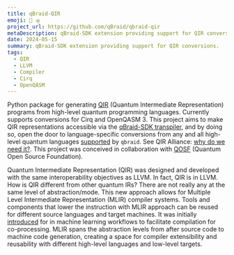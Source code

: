 ```yaml
---
title: qBraid-QIR
emoji: 🐣 🛸
project_url: https://github.com/qBraid/qbraid-qir
metaDescription: qBraid-SDK extension providing support for QIR conversions.
date: 2024-05-15
summary: qBraid-SDK extension providing support for QIR conversions.
tags:
  - QIR
  - LLVM
  - Compiler
  - Cirq
  - OpenQASM
---
```


Python package for generating [QIR](https://www.qir-alliance.org/) (Quantum Intermediate Representation) programs from high-level quantum programming languages. Currently supports conversions for Cirq and OpenQASM 3. This project aims to make QIR representations accessible via the [qBraid-SDK transpiler](https://github.com/qBraid/qBraid), and by doing so, open the door to language-specific conversions from any and all high-level quantum languages [supported](https://docs.qbraid.com/en/latest/sdk/overview.html#supported-frontends) by `qbraid`. See QIR Alliance: [why do we need it?](https://www.qir-alliance.org/qir-book/concepts/why-do-we-need.html). This project was conceived in collaboration with [QOSF](https://qosf.org/) (Quantum Open Source Foundation).

Quantum Intermediate Representation (QIR) was designed and developed with the same interoperability objectives as LLVM. In fact, QIR is in LLVM. How is QIR different from other quantum IRs? There are not really any at the same level of abstraction/mode. This new approach allows for Multiple Level Intermediate Representation (MLIR) compiler systems. Tools and components that lower the instruction with MLIR approach can be reused for different source languages and target machines. It was initially [introduced](https://arxiv.org/pdf/2101.11365.pdf) for in machine learning workflows to facilitate compilation for co-processing. MLIR spans the abstraction levels from after source code to machine code generation, creating a space for compiler extensibility and reusability with different high-level languages and low-level targets.
